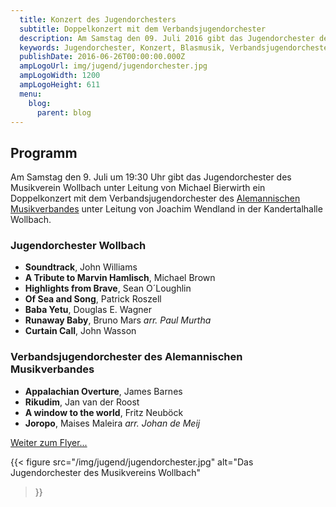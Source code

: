 ```yaml
---
  title: Konzert des Jugendorchesters
  subtitle: Doppelkonzert mit dem Verbandsjugendorchester
  description: Am Samstag den 09. Juli 2016 gibt das Jugendorchester des Musikvereins Wollbach ein Doppelkonzert mit dem Verbandsjugendorchester des AMV.
  keywords: Jugendorchester, Konzert, Blasmusik, Verbandsjugendorchester, Verband, Wollbach, Alemannischer Musikverband, Jugendarbeit
  publishDate: 2016-06-26T00:00:00.000Z
  ampLogoUrl: img/jugend/jugendorchester.jpg
  ampLogoWidth: 1200
  ampLogoHeight: 611
  menu:
    blog:
      parent: blog
---
```


## Programm
Am Samstag den 9. Juli um 19:30 Uhr gibt das Jugendorchester des
Musikverein Wollbach unter Leitung von Michael Bierwirth ein Doppelkonzert
mit dem Verbandsjugendorchester des [Alemannischen Musikverbandes][amv]
unter Leitung von Joachim Wendland in der Kandertalhalle Wollbach.
### Jugendorchester Wollbach
- **Soundtrack**, John Williams
- **A Tribute to Marvin Hamlisch**, Michael Brown
- **Highlights from Brave**, Sean O´Loughlin
- **Of Sea and Song**, Patrick Roszell
- **Baba Yetu**, Douglas E. Wagner
- **Runaway Baby**, Bruno Mars *arr. Paul Murtha*
- **Curtain Call**, John Wasson

### Verbandsjugendorchester des Alemannischen Musikverbandes
- **Appalachian Overture**, James Barnes
- **Rikudim**, Jan van der Roost
- **A window to the world**, Fritz Neuböck
- **Joropo**, Maises Maleira *arr. Johan de Meij*

[Weiter zum Flyer...][flyer]

[amv]: http://musik-verband.de/
[flyer]: /files/flyer/16_jugendkonzert.pdf

{{< figure src="/img/jugend/jugendorchester.jpg"
           alt="Das Jugendorchester des Musikvereins Wollbach"
>}}
